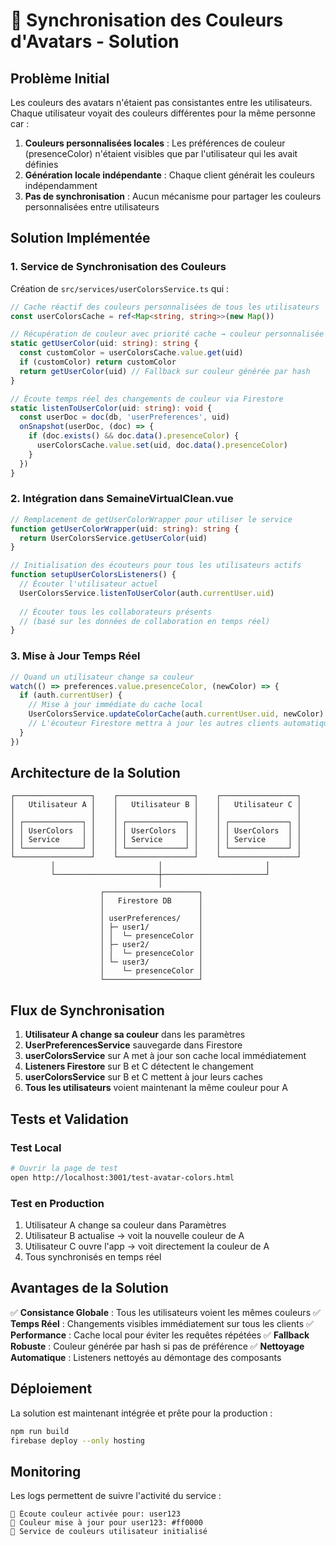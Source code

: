 # 🎨 Synchronisation des Couleurs d'Avatars - Solution

## Problème Initial

Les couleurs des avatars n'étaient pas consistantes entre les utilisateurs. Chaque utilisateur voyait des couleurs différentes pour la même personne car :

1. **Couleurs personnalisées locales** : Les préférences de couleur (presenceColor) n'étaient visibles que par l'utilisateur qui les avait définies
2. **Génération locale indépendante** : Chaque client générait les couleurs indépendamment
3. **Pas de synchronisation** : Aucun mécanisme pour partager les couleurs personnalisées entre utilisateurs

## Solution Implémentée

### 1. Service de Synchronisation des Couleurs

Création de `src/services/userColorsService.ts` qui :

```typescript
// Cache réactif des couleurs personnalisées de tous les utilisateurs
const userColorsCache = ref<Map<string, string>>(new Map())

// Récupération de couleur avec priorité cache → couleur personnalisée → hash UID
static getUserColor(uid: string): string {
  const customColor = userColorsCache.value.get(uid)
  if (customColor) return customColor
  return getUserColor(uid) // Fallback sur couleur générée par hash
}

// Écoute temps réel des changements de couleur via Firestore
static listenToUserColor(uid: string): void {
  const userDoc = doc(db, 'userPreferences', uid)
  onSnapshot(userDoc, (doc) => {
    if (doc.exists() && doc.data().presenceColor) {
      userColorsCache.value.set(uid, doc.data().presenceColor)
    }
  })
}
```

### 2. Intégration dans SemaineVirtualClean.vue

```typescript
// Remplacement de getUserColorWrapper pour utiliser le service
function getUserColorWrapper(uid: string): string {
  return UserColorsService.getUserColor(uid)
}

// Initialisation des écouteurs pour tous les utilisateurs actifs
function setupUserColorsListeners() {
  // Écouter l'utilisateur actuel
  UserColorsService.listenToUserColor(auth.currentUser.uid)
  
  // Écouter tous les collaborateurs présents
  // (basé sur les données de collaboration en temps réel)
}
```

### 3. Mise à Jour Temps Réel

```typescript
// Quand un utilisateur change sa couleur
watch(() => preferences.value.presenceColor, (newColor) => {
  if (auth.currentUser) {
    // Mise à jour immédiate du cache local
    UserColorsService.updateColorCache(auth.currentUser.uid, newColor)
    // L'écouteur Firestore mettra à jour les autres clients automatiquement
  }
})
```

## Architecture de la Solution

```
┌─────────────────┐    ┌─────────────────┐    ┌─────────────────┐
│   Utilisateur A │    │   Utilisateur B │    │   Utilisateur C │
│                 │    │                 │    │                 │
│ ┌─────────────┐ │    │ ┌─────────────┐ │    │ ┌─────────────┐ │
│ │ UserColors  │ │    │ │ UserColors  │ │    │ │ UserColors  │ │
│ │ Service     │ │    │ │ Service     │ │    │ │ Service     │ │
│ └─────────────┘ │    │ └─────────────┘ │    │ └─────────────┘ │
└─────────────────┘    └─────────────────┘    └─────────────────┘
         │                       │                       │
         └───────────────────────┼───────────────────────┘
                                 │
                    ┌─────────────────────┐
                    │   Firestore DB      │
                    │                     │
                    │ userPreferences/    │
                    │ ├─ user1/           │
                    │ │  └─ presenceColor │
                    │ ├─ user2/           │
                    │ │  └─ presenceColor │
                    │ └─ user3/           │
                    │    └─ presenceColor │
                    └─────────────────────┘
```

## Flux de Synchronisation

1. **Utilisateur A change sa couleur** dans les paramètres
2. **UserPreferencesService** sauvegarde dans Firestore
3. **userColorsService** sur A met à jour son cache local immédiatement
4. **Listeners Firestore** sur B et C détectent le changement
5. **userColorsService** sur B et C mettent à jour leurs caches
6. **Tous les utilisateurs** voient maintenant la même couleur pour A

## Tests et Validation

### Test Local
```bash
# Ouvrir la page de test
open http://localhost:3001/test-avatar-colors.html
```

### Test en Production
1. Utilisateur A change sa couleur dans Paramètres
2. Utilisateur B actualise → voit la nouvelle couleur de A
3. Utilisateur C ouvre l'app → voit directement la couleur de A
4. Tous synchronisés en temps réel

## Avantages de la Solution

✅ **Consistance Globale** : Tous les utilisateurs voient les mêmes couleurs
✅ **Temps Réel** : Changements visibles immédiatement sur tous les clients
✅ **Performance** : Cache local pour éviter les requêtes répétées
✅ **Fallback Robuste** : Couleur générée par hash si pas de préférence
✅ **Nettoyage Automatique** : Listeners nettoyés au démontage des composants

## Déploiement

La solution est maintenant intégrée et prête pour la production :

```bash
npm run build
firebase deploy --only hosting
```

## Monitoring

Les logs permettent de suivre l'activité du service :

```
🎨 Écoute couleur activée pour: user123
🎨 Couleur mise à jour pour user123: #ff0000
🎨 Service de couleurs utilisateur initialisé
```
